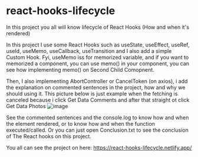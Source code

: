 # react-hooks-lifecycle

In this project you all will know lifecycle of React Hooks (How and when it's rendered)

In this project I use some React Hooks such as useState, useEffect, useRef, useId, useMemo, useCallback, useTransition and I also add a simple Custom Hook. Fyi, useMemo iss for memorized variable, and if you want to memorized a component, you can use memo() in your component, you can see how implementing memo() on Second Child Comopnent.

Then, I also implementing AbortController or CancelToken (on axios), i add the explanation on commented sentences in the project, how and why we should using it. This picture below is just example when the fetching is canceled because i click Get Data Comments and after that straight ot click Get Data Photos
![image](https://user-images.githubusercontent.com/73571506/212458369-cb528c23-3716-488b-91a3-d32ff35eeb2c.png)

See the commented sentences and the console.log to know how and when the element rendered, or to know how and when the function executed/called.
Or you can just open Conclusion.txt to see the conclusion of The React hooks on this project.

You all can see the project on here: https://react-hooks-lifecycle.netlify.app/
